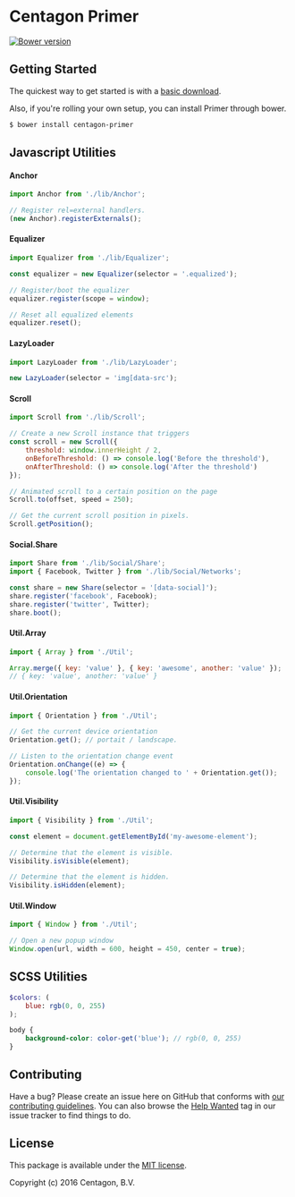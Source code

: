 # Centagon Primer

[![Bower version](https://badge.fury.io/bo/centagon-primer.svg)](https://badge.fury.io/bo/centagon-primer)

## Getting Started

The quickest way to get started is with a [basic download](https://github.com/centagon/primer/archive/master.zip).

Also, if you're rolling your own setup, you can install Primer
through bower.

```bash
$ bower install centagon-primer
```

## Javascript Utilities

#### Anchor

```javascript
import Anchor from './lib/Anchor';

// Register rel=external handlers.
(new Anchor).registerExternals();
```

#### Equalizer

```javascript
import Equalizer from './lib/Equalizer';

const equalizer = new Equalizer(selector = '.equalized');

// Register/boot the equalizer
equalizer.register(scope = window);

// Reset all equalized elements
equalizer.reset();
```

#### LazyLoader

```javascript
import LazyLoader from './lib/LazyLoader';

new LazyLoader(selector = 'img[data-src');
```

#### Scroll

```javascript
import Scroll from './lib/Scroll';

// Create a new Scroll instance that triggers 
const scroll = new Scroll({
	threshold: window.innerHeight / 2,
	onBeforeThreshold: () => console.log('Before the threshold'),
	onAfterThreshold: () => console.log('After the threshold')
});

// Animated scroll to a certain position on the page
Scroll.to(offset, speed = 250);

// Get the current scroll position in pixels.
Scroll.getPosition();
```

#### Social.Share

```javascript
import Share from './lib/Social/Share';
import { Facebook, Twitter } from './lib/Social/Networks';

const share = new Share(selector = '[data-social]');
share.register('facebook', Facebook);
share.register('twitter', Twitter);
share.boot();
```

#### Util.Array

```javascript
import { Array } from './Util';

Array.merge({ key: 'value' }, { key: 'awesome', another: 'value' });
// { key: 'value', another: 'value' } 
```

#### Util.Orientation

```javascript
import { Orientation } from './Util';

// Get the current device orientation
Orientation.get(); // portait / landscape.

// Listen to the orientation change event
Orientation.onChange((e) => {
	console.log('The orientation changed to ' + Orientation.get());
});
```

#### Util.Visibility

```javascript
import { Visibility } from './Util';

const element = document.getElementById('my-awesome-element');

// Determine that the element is visible.
Visibility.isVisible(element);

// Determine that the element is hidden.
Visibility.isHidden(element);
```

#### Util.Window

```javascript
import { Window } from './Util';

// Open a new popup window
Window.open(url, width = 600, height = 450, center = true);
```

## SCSS Utilities

```scss
$colors: (
	blue: rgb(0, 0, 255)
);

body {
	background-color: color-get('blue'); // rgb(0, 0, 255)
}
```


## Contributing

Have a bug? Please create an issue here on GitHub that conforms with
[our contributing guidelines](https://github.com/centagon/guidelines/blob/master/contributing.md).
You can also browse the [Help Wanted](https://github.com/centagon/primer/labels/help%20wanted)
tag in our issue tracker to find things to do.

## License

This package is available under the [MIT license](https://github.com/centagon/primer/blob/master/LICENSE).

Copyright (c) 2016 Centagon, B.V.